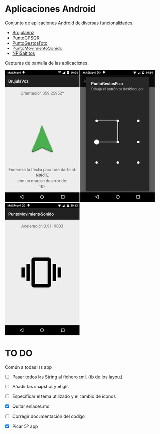 # Aplicaciones Android

Conjunto de aplicaciones Android de diversas funcionalidades.

 - [BrujulaVoz](https://github.com/ranea/AppsAndroid/tree/master/BrujulaVoz)
 - [PuntoGPSQR](https://github.com/ranea/AppsAndroid/tree/master/PuntoGPSQR)
 - [PuntoGestosFoto](https://github.com/ranea/AppsAndroid/tree/master/PuntoGestosFoto)
 - [PuntoMovimientoSonido](https://github.com/ranea/AppsAndroid/tree/master/PuntoMovimientoSonido)
 - [NPISaltitos](https://github.com/ranea/AppsAndroid/tree/master/NPISaltitos)

Capturas de pantalla de las aplicaciones.

![BrujulaVoz](BrujulaVoz/snapshot/snapshot3.png)
![PuntoGestosFoto](PuntoGestosFoto/snapshot/snapshot3.png)
![PuntoMovimientoSonido](PuntoMovimientoSonido/snapshot/snapshot1.png)

# TO DO

Común a todas las app

* [ ] Pasar todos los String al fichero xml. (tb de los layout)
* [ ] Añadir las snapshot y el gif.
* [ ] Especificar el tema utilizado y el cambio de iconos
* [x] Quitar enlaces.md
* [ ] Corregir documentación del código
* [x] Picar 5º app

